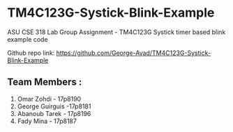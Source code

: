 # TM4C123G-Systick-Blink-Example
ASU CSE 318 Lab Group Assignment - TM4C123G Systick timer based blink example code

Github repo link:	https://github.com/George-Ayad/TM4C123G-Systick-Blink-Example



## Team Members :
1. Omar Zohdi - 17p8190
2. George Guirguis -17p8181
3. Abanoub Tarek - 17p8196
4. Fady Mina - 17p8187